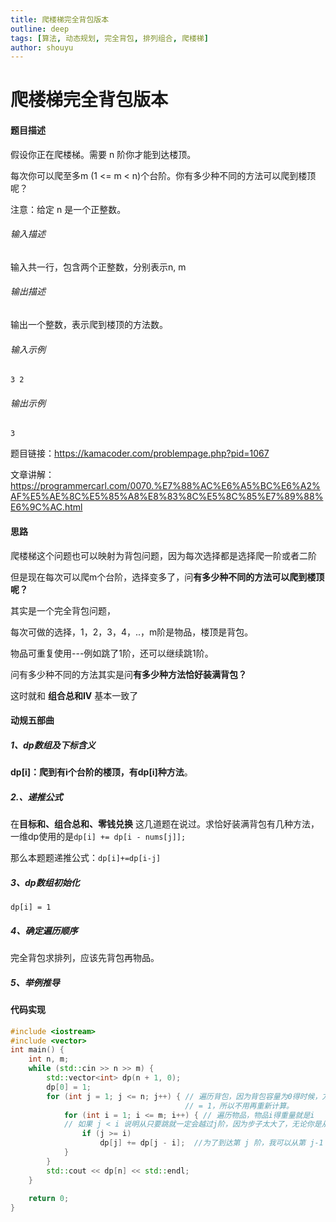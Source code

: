 ```yaml
---
title: 爬楼梯完全背包版本
outline: deep
tags: [算法, 动态规划, 完全背包, 排列组合, 爬楼梯]
author: shouyu
---
```


# 爬楼梯完全背包版本

#### 题目描述

假设你正在爬楼梯。需要 n 阶你才能到达楼顶。 

每次你可以爬至多m (1 <= m < n)个台阶。你有多少种不同的方法可以爬到楼顶呢？ 

注意：给定 n 是一个正整数。

###### 输入描述

输入共一行，包含两个正整数，分别表示n, m

###### 输出描述

输出一个整数，表示爬到楼顶的方法数。

###### 输入示例

```
3 2
```

###### 输出示例

```
3
```

题目链接：https://kamacoder.com/problempage.php?pid=1067

文章讲解：https://programmercarl.com/0070.%E7%88%AC%E6%A5%BC%E6%A2%AF%E5%AE%8C%E5%85%A8%E8%83%8C%E5%8C%85%E7%89%88%E6%9C%AC.html

#### 思路

爬楼梯这个问题也可以映射为背包问题，因为每次选择都是选择爬一阶或者二阶

但是现在每次可以爬m个台阶，选择变多了，问**有多少种不同的方法可以爬到楼顶呢？**

其实是一个完全背包问题，

每次可做的选择，1，2，3，4，..，m阶是物品，楼顶是背包。

物品可重复使用---例如跳了1阶，还可以继续跳1阶。

问有多少种不同的方法其实是问**有多少种方法恰好装满背包？**

这时就和 **组合总和IV** 基本一致了

#### 动规五部曲

##### 1、dp数组及下标含义

**dp[i]：爬到有i个台阶的楼顶，有dp[i]种方法**。

##### 2.、递推公式

在**目标和、组合总和、零钱兑换** 这几道题在说过。求恰好装满背包有几种方法，一维dp使用的是`dp[i] += dp[i - nums[j]];`

那么本题题递推公式：`dp[i]+=dp[i-j]`

##### 3、dp数组初始化

`dp[i] = 1`

##### 4、确定遍历顺序

完全背包求排列，应该先背包再物品。

##### 5、举例推导



#### 代码实现

```C++
#include <iostream>
#include <vector>
int main() {
    int n, m;
    while (std::cin >> n >> m) {
        std::vector<int> dp(n + 1, 0);
        dp[0] = 1;
        for (int j = 1; j <= n; j++) { // 遍历背包，因为背包容量为0得时候，方法只有一种即默认dp[0]
                                       // = 1，所以不用再重新计算。
            for (int i = 1; i <= m; i++) { // 遍历物品，物品i得重量就是i
            // 如果 j < i 说明从只要跳就一定会越过j阶，因为步子太大了，无论你是从那里起跳都会越过。
                if (j >= i)
                    dp[j] += dp[j - i];  //为了到达第 j 阶，我可以从第 j-1 阶跳 1 步，从第 j-2 阶跳 2 步，...，直到从第 j-m 阶跳 m 步
            }
        }
        std::cout << dp[n] << std::endl;
    }
    
    return 0;
}
```

